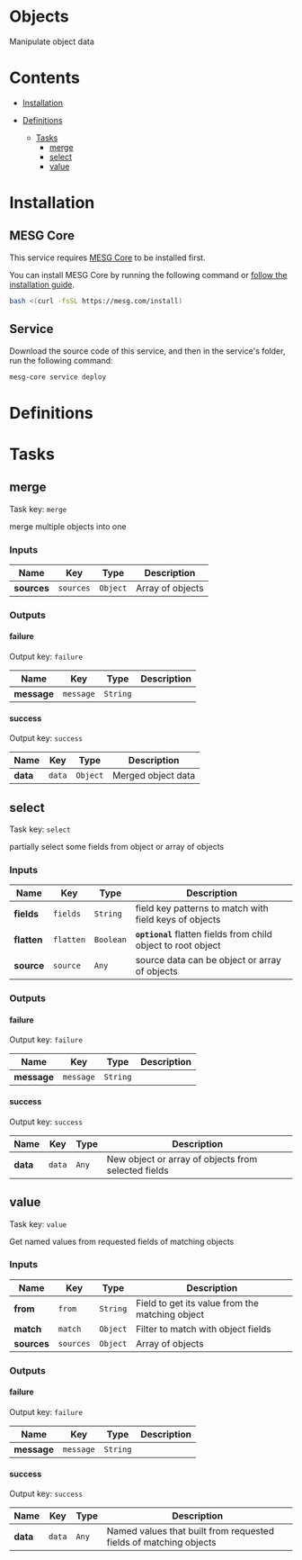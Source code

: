 # Objects

Manipulate object data

# Contents

- [Installation](#Installation)
- [Definitions](#Definitions)
  
  - [Tasks](#Tasks)
    - [merge](#merge)
    - [select](#select)
    - [value](#value)

# Installation

## MESG Core

This service requires [MESG Core](https://github.com/mesg-foundation/core) to be installed first.

You can install MESG Core by running the following command or [follow the installation guide](https://docs.mesg.com/guide/start-here/installation.html).

```bash
bash <(curl -fsSL https://mesg.com/install)
```

## Service

Download the source code of this service, and then in the service's folder, run the following command:
```bash
mesg-core service deploy
```

# Definitions


# Tasks

## merge

Task key: `merge`

merge multiple objects into one

### Inputs

| **Name** | **Key** | **Type** | **Description** |
| --- | --- | --- | --- |
| **sources** | `sources` | `Object` | Array of objects |

### Outputs

#### failure

Output key: `failure`



| **Name** | **Key** | **Type** | **Description** |
| --- | --- | --- | --- |
| **message** | `message` | `String` |  |

#### success

Output key: `success`



| **Name** | **Key** | **Type** | **Description** |
| --- | --- | --- | --- |
| **data** | `data` | `Object` | Merged object data |


## select

Task key: `select`

partially select some fields from object or array of objects

### Inputs

| **Name** | **Key** | **Type** | **Description** |
| --- | --- | --- | --- |
| **fields** | `fields` | `String` | field key patterns to match with field keys of objects |
| **flatten** | `flatten` | `Boolean` | **`optional`** flatten fields from child object to root object |
| **source** | `source` | `Any` | source data can be object or array of objects |

### Outputs

#### failure

Output key: `failure`



| **Name** | **Key** | **Type** | **Description** |
| --- | --- | --- | --- |
| **message** | `message` | `String` |  |

#### success

Output key: `success`



| **Name** | **Key** | **Type** | **Description** |
| --- | --- | --- | --- |
| **data** | `data` | `Any` | New object or array of objects from selected fields |


## value

Task key: `value`

Get named values from requested fields of matching objects

### Inputs

| **Name** | **Key** | **Type** | **Description** |
| --- | --- | --- | --- |
| **from** | `from` | `String` | Field to get its value from the matching object |
| **match** | `match` | `Object` | Filter to match with object fields |
| **sources** | `sources` | `Object` | Array of objects |

### Outputs

#### failure

Output key: `failure`



| **Name** | **Key** | **Type** | **Description** |
| --- | --- | --- | --- |
| **message** | `message` | `String` |  |

#### success

Output key: `success`



| **Name** | **Key** | **Type** | **Description** |
| --- | --- | --- | --- |
| **data** | `data` | `Any` | Named values that built from requested fields of matching objects |


